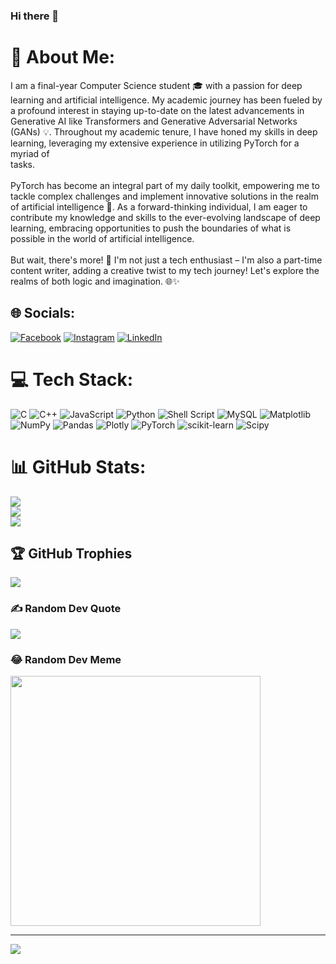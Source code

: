 ### Hi there 👋

# 💫 About Me:
I am a final-year Computer Science student 🎓 with a passion for deep learning and artificial intelligence. My academic journey has been fueled by a profound interest in staying up-to-date on the latest advancements in Generative AI like Transformers and Generative Adversarial Networks (GANs) 💡. Throughout my academic tenure, I have honed my skills in deep learning, leveraging my extensive experience in utilizing PyTorch for a myriad of <br>tasks. <br><br>PyTorch has become an integral part of my daily toolkit, empowering me to tackle complex challenges and implement innovative solutions in the realm of artificial intelligence 🤖. As a forward-thinking individual, I am eager to contribute my knowledge and skills to the ever-evolving landscape of deep learning, embracing opportunities to push the boundaries of what is possible in the world of artificial intelligence.<br><br>But wait, there's more! 📝 I'm not just a tech enthusiast – I'm also a part-time content writer, adding a creative twist to my tech journey! Let's explore the realms of both logic and imagination. 🌐✨


## 🌐 Socials:
[![Facebook](https://img.shields.io/badge/Facebook-%231877F2.svg?logo=Facebook&logoColor=white)](https://facebook.com/https://www.facebook.com/ateebahmad50/) [![Instagram](https://img.shields.io/badge/Instagram-%23E4405F.svg?logo=Instagram&logoColor=white)](https://instagram.com/https://www.instagram.com/ateeb.ahmad/) [![LinkedIn](https://img.shields.io/badge/LinkedIn-%230077B5.svg?logo=linkedin&logoColor=white)](https://linkedin.com/in/www.linkedin.com/in/ateeb-ahmad-b76320238) 

# 💻 Tech Stack:
![C](https://img.shields.io/badge/c-%2300599C.svg?style=for-the-badge&logo=c&logoColor=white) ![C++](https://img.shields.io/badge/c++-%2300599C.svg?style=for-the-badge&logo=c%2B%2B&logoColor=white) ![JavaScript](https://img.shields.io/badge/javascript-%23323330.svg?style=for-the-badge&logo=javascript&logoColor=%23F7DF1E) ![Python](https://img.shields.io/badge/python-3670A0?style=for-the-badge&logo=python&logoColor=ffdd54) ![Shell Script](https://img.shields.io/badge/shell_script-%23121011.svg?style=for-the-badge&logo=gnu-bash&logoColor=white) ![MySQL](https://img.shields.io/badge/mysql-%2300000f.svg?style=for-the-badge&logo=mysql&logoColor=white) ![Matplotlib](https://img.shields.io/badge/Matplotlib-%23ffffff.svg?style=for-the-badge&logo=Matplotlib&logoColor=black) ![NumPy](https://img.shields.io/badge/numpy-%23013243.svg?style=for-the-badge&logo=numpy&logoColor=white) ![Pandas](https://img.shields.io/badge/pandas-%23150458.svg?style=for-the-badge&logo=pandas&logoColor=white) ![Plotly](https://img.shields.io/badge/Plotly-%233F4F75.svg?style=for-the-badge&logo=plotly&logoColor=white) ![PyTorch](https://img.shields.io/badge/PyTorch-%23EE4C2C.svg?style=for-the-badge&logo=PyTorch&logoColor=white) ![scikit-learn](https://img.shields.io/badge/scikit--learn-%23F7931E.svg?style=for-the-badge&logo=scikit-learn&logoColor=white) ![Scipy](https://img.shields.io/badge/SciPy-%230C55A5.svg?style=for-the-badge&logo=scipy&logoColor=%white)
# 📊 GitHub Stats:
![](https://github-readme-stats.vercel.app/api?username=ateebahmad20&theme=dark&hide_border=false&include_all_commits=false&count_private=false)<br/>
![](https://github-readme-streak-stats.herokuapp.com/?user=ateebahmad20&theme=dark&hide_border=false)<br/>
![](https://github-readme-stats.vercel.app/api/top-langs/?username=ateebahmad20&theme=dark&hide_border=false&include_all_commits=false&count_private=false&layout=compact)

## 🏆 GitHub Trophies
![](https://github-profile-trophy.vercel.app/?username=ateebahmad20&theme=dracula&no-frame=false&no-bg=true&margin-w=4)

### ✍️ Random Dev Quote
![](https://quotes-github-readme.vercel.app/api?type=horizontal&theme=tokyonight)

### 😂 Random Dev Meme
<img src='https://randommeme-five.vercel.app/' style="height: 400px;"/>

---
[![](https://visitcount.itsvg.in/api?id=ateebahmad20&icon=6&color=1)](https://visitcount.itsvg.in)

<!-- Proudly created with GPRM ( https://gprm.itsvg.in ) -->
